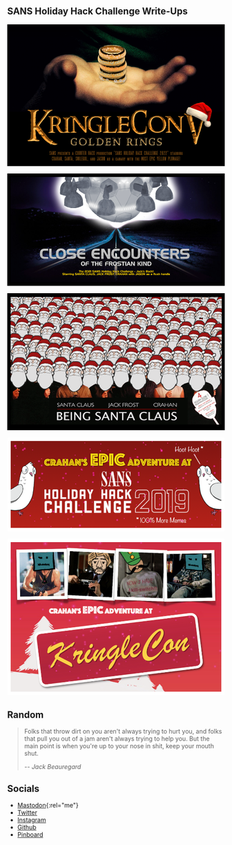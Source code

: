 ## SANS Holiday Hack Challenge Write-Ups

[![HHC2022](./assets/images/HHC2022.png)](https://n00.be/HolidayHackChallenge2022/)

[![HHC2021](./assets/images/HHC2021.png)](https://n00.be/HolidayHackChallenge2021/)

[![HHC2020](./assets/images/HHC2020.png)](https://n00.be/HolidayHackChallenge2020/)

[![HHC2019](./assets/images/HHC2019.png)](https://n00.be/HolidayHackChallenge2019/)

[![HHC2018](./assets/images/HHC2018.png)](./files/CraHan%20-%20KringleCon%202018%20writeup.pdf)


## Random

> Folks that throw dirt on you aren't always trying to hurt you, and folks that pull you out of a jam aren't always trying to help you. But the main point is when you're up to your nose in shit, keep your mouth shut.
>
> -- <cite>Jack Beauregard</cite>


## Socials

- [Mastodon](https://mastodon.social/@crahan){:rel="me"}
- [Twitter](https://www.twitter.com/crahan)
- [Instagram](https://instagram.com/crahan)
- [Github](https://github.com/crahan)
- [Pinboard](https://pinboard.in/u:crahan)
